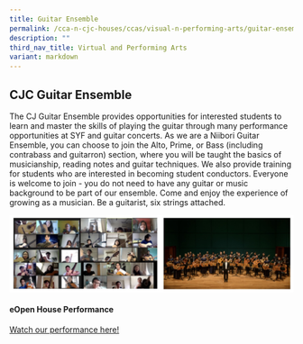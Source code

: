 ```yaml
---
title: Guitar Ensemble
permalink: /cca-n-cjc-houses/ccas/visual-n-performing-arts/guitar-ensemble/
description: ""
third_nav_title: Virtual and Performing Arts
variant: markdown
---
```

## CJC Guitar Ensemble
The CJ Guitar Ensemble provides opportunities for interested students to learn and master the skills of playing the guitar through many performance opportunities at SYF and guitar concerts. As we are a Niibori Guitar Ensemble, you can choose to join the Alto, Prime, or Bass (including contrabass and guitarron) section, where you will be taught the basics of musicianship, reading notes and guitar techniques. We also provide training for students who are interested in becoming student conductors. Everyone is welcome to join - you do not need to have any guitar or music background to be part of our ensemble. Come and enjoy the experience of growing as a musician. Be a guitarist, six strings attached.

![Guitar Ensemble](/images/guitar%20ensemble.JPG)

#### **eOpen House Performance**
	
[Watch our performance here!](https://www.youtube.com/watch?v=h4pH7RS67AY)